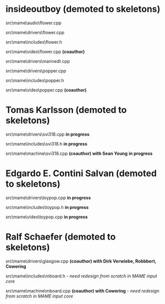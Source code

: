insideoutboy (demoted to skeletons)
============

src\mame\audio\flower.cpp 

src\mame\drivers\flower.cpp 

src\mame\includes\flower.h 

src\mame\video\flower.cpp **(coauthor)**

src\mame\drivers\marinedt.cpp 

src\mame\drivers\popper.cpp 

src\mame\includes\popper.h 

src\mame\video\popper.cpp **(coauthor)**

Tomas Karlsson  (demoted to skeletons)
==============

src\mame\drivers\svi318.cpp **in progress**

src\mame\includes\svi318.h **in progress**

src\mame\machine\svi318.cpp **(coauthor) with Sean Young** **in progress**


Edgardo E. Contini Salvan (demoted to skeletons)
=========================

src\mame\drivers\toypop.cpp **in progress**

src\mame\includes\toypop.h **in progress**

src\mame\video\toypop.cpp **in progress**


Ralf Schaefer (demoted to skeletons)
=============
src\mame\drivers\glasgow.cpp **(coauthor) with Dirk Verwiebe, Robbbert, Cowering**

src\mame\includes\mboard.h - *need redesign from scratch in MAME input core*

src\mame\machine\mboard.cpp **(coauthor) with Cowering** - *need redesign from scratch in MAME input core*

